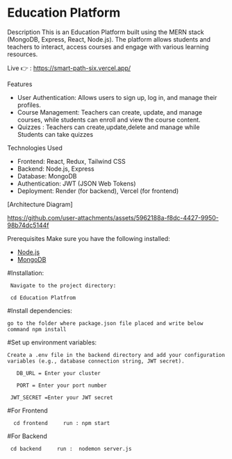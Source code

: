 # Education Platform

 Description
This is an Education Platform built using the MERN stack (MongoDB, Express, React, Node.js). The platform allows students and teachers to interact, access courses and engage with various learning resources.

Live 👉 : https://smart-path-six.vercel.app/

 Features
- User Authentication: Allows users to sign up, log in, and manage their profiles.
- Course Management: Teachers can create, update, and manage courses, while students can enroll and view the course content.
- Quizzes : Teachers can create,update,delete and manage while Students can take quizzes 

 Technologies Used
- Frontend: React, Redux, Tailwind CSS
- Backend: Node.js, Express
- Database: MongoDB
- Authentication: JWT (JSON Web Tokens)
- Deployment: Render (for backend), Vercel (for frontend)


[Architecture Diagram]

https://github.com/user-attachments/assets/5962188a-f8dc-4427-9950-98b74dc5144f


 Prerequisites
Make sure you have the following installed:
- [Node.js](https://nodejs.org/en/)
- [MongoDB](https://www.mongodb.com/try/download/community)

#Installation:

     Navigate to the project directory:
 
     cd Education Platfrom

#Install dependencies:

    go to the folder where package.json file placed and write below command npm install

#Set up environment variables:

    Create a .env file in the backend directory and add your configuration variables (e.g., database connection string, JWT secret).

       DB_URL = Enter your cluster

       PORT = Enter your port number

     JWT_SECRET =Enter your JWT secret

#For Frontend 
 
      cd frontend     run : npm start 
 
#For Backend 
 
     cd backend     run :  nodemon server.js
